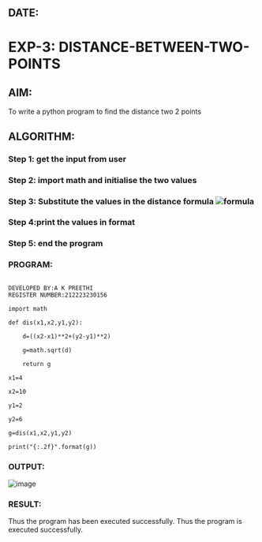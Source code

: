 ## DATE:

# EXP-3: DISTANCE-BETWEEN-TWO-POINTS

## AIM:
To write a python program to find the distance two 2 points
## ALGORITHM:
### Step 1: get the input from user
### Step 2: import math and initialise the two values
### Step 3: Substitute the values in the distance formula  ![formula](/formula.JPG)
### Step 4:print the values in format
### Step 5: end the program
### PROGRAM:
```

DEVELOPED BY:A K PREETHI
REGISTER NUMBER:212223230156

import math

def dis(x1,x2,y1,y2):

    d=((x2-x1)**2+(y2-y1)**2) 
    
    g=math.sqrt(d)
    
    return g
    
x1=4

x2=10

y1=2

y2=6

g=dis(x1,x2,y1,y2)

print("{:.2f}".format(g))
```
  


### OUTPUT:
![image](https://github.com/user-attachments/assets/864d06db-4ee6-4938-a2e7-9ff095feae1a)



### RESULT:
Thus the program has been executed successfully.
Thus the program is executed successfully.
